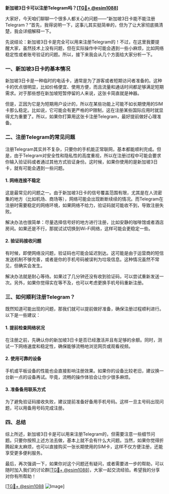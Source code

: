 **新加坡3日卡可以注册Telegram吗？[[TG💪+ @esim1088](https://t.me/s/esim1088)]**

大家好，今天咱们聊聊一个很多人都关心的问题——“新加坡3日卡能不能注册Telegram？”首先，我得说明一下，这事儿其实挺简单的，但为了让大家彻底搞清楚，我会详细解释一下。

先说结论：新加坡3日卡是完全可以用来注册Telegram的！不过，在这里我要提醒大家，虽然技术上没有问题，但在实际操作中可能会遇到一些小麻烦，比如网络稳定性或者账号验证的问题。所以，接下来我会从几个方面给大家分析一下。

### 一、新加坡3日卡的基本情况

新加坡3日卡是一种临时的电话卡，通常是为了游客或者短期访问者准备的。这种卡的优点很明显，比如价格便宜、使用方便，而且流量和通话时间都足够满足短期需求。对于那些想在新加坡短暂停留的人来说，这张卡简直就是神器。

但是，正因为它是为短期用户设计的，所以在某些功能上可能不如长期使用的SIM卡那么稳定。比如说，它可能会有更严格的IP限制，这在注册某些国际应用时就显得尤为重要了。所以，如果你打算用这张卡注册Telegram，最好提前做好心理准备。

### 二、注册Telegram的常见问题

注册Telegram其实并不复杂，只要你的手机能正常联网，基本都能顺利完成。但是，由于Telegram对安全性和隐私性的高度重视，所以在注册过程中可能会要求你输入验证码或者通过其他方式验证身份。这时候，如果你使用的是新加坡3日卡，就有可能会遇到一些问题。

#### 1. 网络连接不稳定

这是最常见的问题之一。由于新加坡3日卡的信号覆盖范围有限，尤其是在人流密集的地方（比如机场、商场等），网络可能会出现断断续续的情况。而Telegram在注册时需要稳定的网络环境，如果网络不给力，验证码就可能收不到，导致注册失败。

解决办法也很简单：尽量选择信号好的地方进行注册，比如安静的咖啡馆或者酒店房间。如果还是不行，那就试试切换到Wi-Fi网络，这样可能会更稳定一些。

#### 2. 验证码接收问题

有时候，即使网络没问题，验证码也可能会延迟到达。这可能是由于运营商的短信发送机制不够完善，或者是你的手机号码被误判为垃圾信息。这种情况虽然不常见，但确实会发生。

解决办法就是耐心等待。如果过了几分钟还没有收到验证码，可以尝试重新发送一次。另外，如果你觉得实在等不及，也可以考虑更换手机号码重新注册。

### 三、如何顺利注册Telegram？

既然知道可能出现的问题，那我们就可以提前做好准备，确保注册过程顺利进行。以下是一些建议：

#### 1. 提前检查网络状况

在注册之前，先确认你的新加坡3日卡是否已经激活并且有足够的余额。同时，测试一下网络速度和稳定性，确保能够流畅地浏览网页或观看视频。

#### 2. 使用可靠的设备

手机或平板设备的性能也会直接影响注册效果。如果你的设备比较老旧，建议换一台新一点的设备再试。毕竟，流畅的操作体验会让你少很多麻烦。

#### 3. 准备备用联系方式

为了避免验证码接收失败，建议提前准备好备用手机号码。这样一旦主号码出现问题，可以用备用号码完成注册。

### 四、总结

综上所述，新加坡3日卡是可以用来注册Telegram的，但需要注意一些细节问题。只要你按照上述方法去做，基本上就不会有什么大问题。当然，如果你觉得折腾起来太麻烦，也可以直接购买一张长期使用的SIM卡，这样不仅方便注册，还能享受更多便利服务。

最后，再次强调一下，如果你对这个问题还有疑问，或者需要进一步的帮助，可以随时加入我们的讨论群[[TG💪+ @esim1088](https://t.me/s/esim1088)]，大家一起交流经验。希望我的分享对你有所帮助！

[[TG💪+ @esim1088](https://t.me/s/esim1088) ![Image](https://i.postimg.cc/4NQfJmqS/Snipaste-2025-05-13-00-14-12.png)]